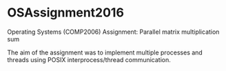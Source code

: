 # OSAssignment2016
Operating Systems (COMP2006) Assignment: Parallel matrix multiplication sum

The aim of the assignment was to implement multiple processes and threads using POSIX interprocess/thread communication.
